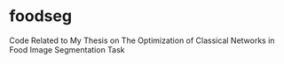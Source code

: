 # foodseg
Code Related to My Thesis on The Optimization of Classical Networks  in Food Image Segmentation Task
